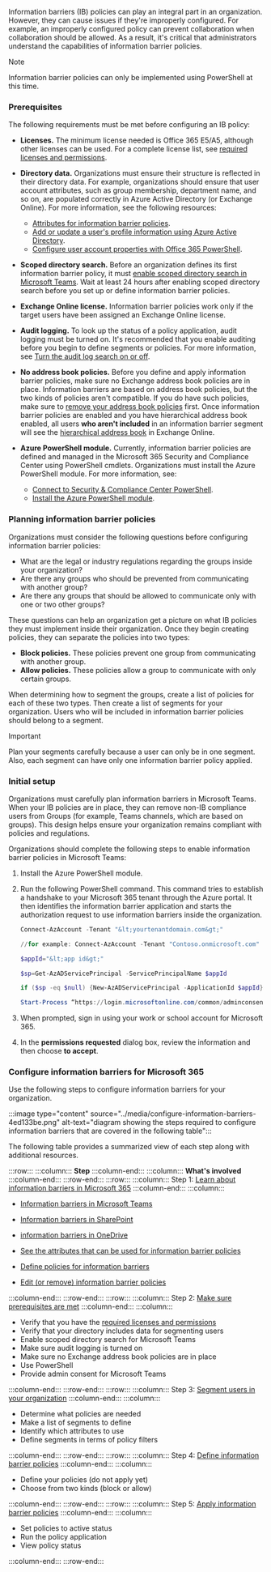 Information barriers (IB) policies can play an integral part in an organization. However, they can cause issues if they're improperly configured. For example, an improperly configured policy can prevent collaboration when collaboration should be allowed. As a result, it's critical that administrators understand the capabilities of information barrier policies.

> [!NOTE]
> Information barrier policies can only be implemented using PowerShell at this time.

### Prerequisites<br>

The following requirements must be met before configuring an IB policy:

 -  **Licenses.** The minimum license needed is Office 365 E5/A5, although other licenses can be used. For a complete license list, see [required licenses and permissions](https://docs.microsoft.com/microsoft-365/compliance/information-barriers?azure-portal=true).
 -  **Directory data.** Organizations must ensure their structure is reflected in their directory data. For example, organizations should ensure that user account attributes, such as group membership, department name, and so on, are populated correctly in Azure Active Directory (or Exchange Online). For more information, see the following resources:
    
     -  [Attributes for information barrier policies](https://docs.microsoft.com/microsoft-365/compliance/information-barriers-attributes?azure-portal=true).
     -  [Add or update a user's profile information using Azure Active Directory](https://docs.microsoft.com/azure/active-directory/fundamentals/active-directory-users-profile-azure-portal?azure-portal=true).
     -  [Configure user account properties with Office 365 PowerShell](https://docs.microsoft.com/microsoft-365/enterprise/configure-user-account-properties-with-microsoft-365-powershell?azure-portal=true).
 -  **Scoped directory search.** Before an organization defines its first information barrier policy, it must [enable scoped directory search in Microsoft Teams](https://docs.microsoft.com/MicrosoftTeams/teams-scoped-directory-search?azure-portal=true). Wait at least 24 hours after enabling scoped directory search before you set up or define information barrier policies.
 -  **Exchange Online license.** Information barrier policies work only if the target users have been assigned an Exchange Online license.
 -  **Audit logging.** To look up the status of a policy application, audit logging must be turned on. It's recommended that you enable auditing before you begin to define segments or policies. For more information, see [Turn the audit log search on or off](https://docs.microsoft.com/microsoft-365/compliance/turn-audit-log-search-on-or-off?azure-portal=true).
 -  **No address book policies.** Before you define and apply information barrier policies, make sure no Exchange address book policies are in place. Information barriers are based on address book policies, but the two kinds of policies aren't compatible. If you do have such policies, make sure to [remove your address book policies](https://docs.microsoft.com/exchange/address-books/address-book-policies/remove-an-address-book-policy?azure-portal=true) first. Once information barrier policies are enabled and you have hierarchical address book enabled, all users **who aren't included** in an information barrier segment will see the [hierarchical address book](https://docs.microsoft.com/exchange/address-books/hierarchical-address-books/hierarchical-address-books?azure-portal=true) in Exchange Online.
 -  **Azure PowerShell module.** Currently, information barrier policies are defined and managed in the Microsoft 365 Security and Compliance Center using PowerShell cmdlets. Organizations must install the Azure PowerShell module. For more information, see:
    
     -  [Connect to Security &amp; Compliance Center PowerShell](https://docs.microsoft.com/powershell/exchange/connect-to-scc-powershell?azure-portal=true).
     -  [Install the Azure PowerShell module](https://docs.microsoft.com/powershell/azure/install-az-ps?azure-portal=true).

### Planning information barrier policies<br>

Organizations must consider the following questions before configuring information barrier policies:

 -  What are the legal or industry regulations regarding the groups inside your organization?
 -  Are there any groups who should be prevented from communicating with another group?
 -  Are there any groups that should be allowed to communicate only with one or two other groups?

These questions can help an organization get a picture on what IB policies they must implement inside their organization. Once they begin creating policies, they can separate the policies into two types:

 -  **Block policies.** These policies prevent one group from communicating with another group.
 -  **Allow policies.** These policies allow a group to communicate with only certain groups.

When determining how to segment the groups, create a list of policies for each of these two types. Then create a list of segments for your organization. Users who will be included in information barrier policies should belong to a segment.

> [!IMPORTANT]
> Plan your segments carefully because a user can only be in one segment. Also, each segment can have only one information barrier policy applied.

### Initial setup

Organizations must carefully plan information barriers in Microsoft Teams. When your IB policies are in place, they can remove non-IB compliance users from Groups (for example, Teams channels, which are based on groups). This design helps ensure your organization remains compliant with policies and regulations.

Organizations should complete the following steps to enable information barrier policies in Microsoft Teams:

1.  Install the Azure PowerShell module.
2.  Run the following PowerShell command. This command tries to establish a handshake to your Microsoft 365 tenant through the Azure portal. It then identifies the information barrier application and starts the authorization request to use information barriers inside the organization.
    
    ```powershell
    Connect-AzAccount -Tenant "&lt;yourtenantdomain.com&gt;"
    
    //for example: Connect-AzAccount -Tenant "Contoso.onmicrosoft.com"
    
    $appId="&lt;app id&gt;"
    
    $sp=Get-AzADServicePrincipal -ServicePrincipalName $appId
    
    if ($sp -eq $null) {New-AzADServicePrincipal -ApplicationId $appId}
    
    Start-Process “https://login.microsoftonline.com/common/adminconsent?client_id=$appId"
    ```
3.  When prompted, sign in using your work or school account for Microsoft 365.
4.  In the **permissions requested** dialog box, review the information and then choose **to accept**.

### Configure information barriers for Microsoft 365

Use the following steps to configure information barriers for your organization.

:::image type="content" source="../media/configure-information-barriers-4ed133be.png" alt-text="diagram showing the steps required to configure information barriers that are covered in the following table":::


The following table provides a summarized view of each step along with additional resources.

:::row:::
  :::column:::
    **Step**
  :::column-end:::
  :::column:::
    **What's involved**
  :::column-end:::
:::row-end:::
:::row:::
  :::column:::
    Step 1: [Learn about information barriers in Microsoft 365](https://docs.microsoft.com/microsoft-365/compliance/information-barriers?azure-portal=true)
  :::column-end:::
  :::column:::
    

 -  [Information barriers in Microsoft Teams](https://docs.microsoft.com/MicrosoftTeams/information-barriers-in-teams#how-policy-changes-impact-existing-chats?azure-portal=true)
    
 -  [Information barriers in SharePoint](https://docs.microsoft.com/sharepoint/information-barriers?azure-portal=true)
    
 -  [information barriers in OneDrive](https://docs.microsoft.com/onedrive/information-barriers?azure-portal=true)
 -  [See the attributes that can be used for information barrier policies](https://docs.microsoft.com/microsoft-365/compliance/information-barriers-attributes?azure-portal=true)
 -  [Define policies for information barriers](https://docs.microsoft.com/microsoft-365/compliance/information-barriers-policies?azure-portal=true)
 -  [Edit (or remove) information barrier policies](https://docs.microsoft.com/microsoft-365/compliance/information-barriers-edit-segments-policies?azure-portal=true)


  :::column-end:::
:::row-end:::
:::row:::
  :::column:::
    Step 2: [Make sure prerequisites are met](https://docs.microsoft.com/microsoft-365/compliance/information-barriers-policies?azure-portal=true)
  :::column-end:::
  :::column:::
    

 -  Verify that you have the [required licenses and permissions](https://docs.microsoft.com/microsoft-365/compliance/information-barriers?azure-portal=true)
 -  Verify that your directory includes data for segmenting users
 -  Enable scoped directory search for Microsoft Teams
 -  Make sure audit logging is turned on
 -  Make sure no Exchange address book policies are in place
 -  Use PowerShell
 -  Provide admin consent for Microsoft Teams


  :::column-end:::
:::row-end:::
:::row:::
  :::column:::
    Step 3: [Segment users in your organization](https://docs.microsoft.com/microsoft-365/compliance/information-barriers-policies?azure-portal=true)
  :::column-end:::
  :::column:::
    

 -  Determine what policies are needed
 -  Make a list of segments to define
 -  Identify which attributes to use
 -  Define segments in terms of policy filters


  :::column-end:::
:::row-end:::
:::row:::
  :::column:::
    Step 4: [Define information barrier policies](https://docs.microsoft.com/microsoft-365/compliance/information-barriers-policies?azure-portal=true)
  :::column-end:::
  :::column:::
    

 -  Define your policies (do not apply yet)
 -  Choose from two kinds (block or allow)


  :::column-end:::
:::row-end:::
:::row:::
  :::column:::
    Step 5: [Apply information barrier policies](https://docs.microsoft.com/microsoft-365/compliance/information-barriers-policies?azure-portal=true)
  :::column-end:::
  :::column:::
    

 -  Set policies to active status
 -  Run the policy application
 -  View policy status


  :::column-end:::
:::row-end:::
